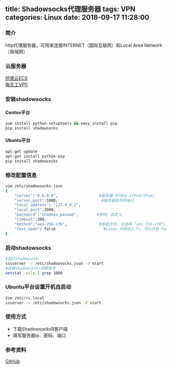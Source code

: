 title: Shadowsocks代理服务器
tags: VPN
categories: Linux
date: 2018-09-17 11:28:00
---
### 简介
  http代理服务器，可用来连接INTERNET（国际互联网）和Local Area Network（局域网）
### 云服务器
  [阿里云ECS](https://www.aliyun.com/product/ecs?spm=5176.224200.selected.1.61926ed6RFeQql)  
  [搬瓦工VPS](https://bwh1.net/)  
### 安装shadowsocks
#### Centos平台
```bash
yum install python-setuptools && easy_install pip
pip install shadowsocks
```
#### Ubuntu平台
```bash
apt-get update
apt-get install python-pip
pip install shadowsocks
```
<!-- more -->
### 修改配置信息
```bash
vim /etc/shadowsocks.json
{
    "server":"0.0.0.0",                  #服务器 IP地址 (IPv4/IPv6)
    "server_port":1080,                   #服务器监听的端口
    "local_address": "127.0.0.1",
    "local_port":1080,
    "password":"Shadows_passwd",        #密码，自定义
    "timeout":300,
    "method":"aes-256-cfb",              #加密方法，可选择 “aes-256-cfb”, “rc4-md5”等等
    "fast_open": false                     #Linux 内核在3.7+，可以开启 fast_open 以降低延迟
} 
```
### 启动shadowsocks
```bash
#运行shadowsock
sssserver -c /etc/shadowsocks.json -d start
#查看shadowsocks进程命令
netstat -ntlp | grep 1080
```
 ### Ubuntu平台设置开机自启动
```bash
Vim /etc/rc.local 
ssserver -c /etc/shadowsocks.json -d start
```
### 使用方式
* 下载ShadowsocksR客户端
* 填写服务器ip、密码、端口

### 参考资料
[GitHub](https://github.com/shadowsocks/shadowsocks/tree/master)  